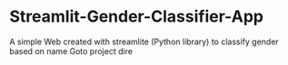 # Streamlit-Gender-Classifier-App
A simple Web created with streamlite (Python library) to classify gender based on name
Goto project dire
